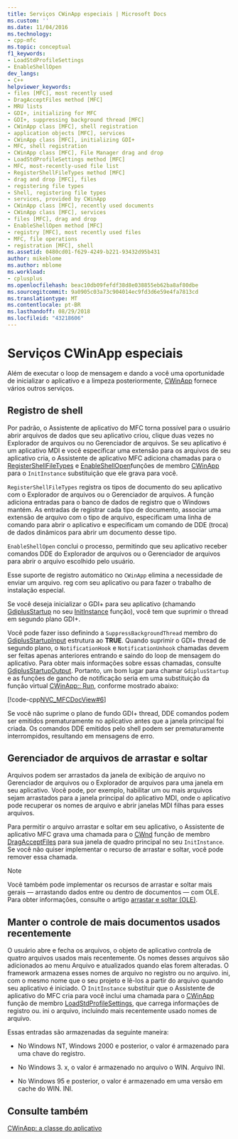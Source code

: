 ```yaml
---
title: Serviços CWinApp especiais | Microsoft Docs
ms.custom: ''
ms.date: 11/04/2016
ms.technology:
- cpp-mfc
ms.topic: conceptual
f1_keywords:
- LoadStdProfileSettings
- EnableShellOpen
dev_langs:
- C++
helpviewer_keywords:
- files [MFC], most recently used
- DragAcceptFiles method [MFC]
- MRU lists
- GDI+, initializing for MFC
- GDI+, suppressing background thread [MFC]
- CWinApp class [MFC], shell registration
- application objects [MFC], services
- CWinApp class [MFC], initializing GDI+
- MFC, shell registration
- CWinApp class [MFC], File Manager drag and drop
- LoadStdProfileSettings method [MFC]
- MFC, most-recently-used file list
- RegisterShellFileTypes method [MFC]
- drag and drop [MFC], files
- registering file types
- Shell, registering file types
- services, provided by CWinApp
- CWinApp class [MFC], recently used documents
- CWinApp class [MFC], services
- files [MFC], drag and drop
- EnableShellOpen method [MFC]
- registry [MFC], most recently used files
- MFC, file operations
- registration [MFC], shell
ms.assetid: 0480cd01-f629-4249-b221-93432d95b431
author: mikeblome
ms.author: mblome
ms.workload:
- cplusplus
ms.openlocfilehash: beac10db09fefdf38d8e038855eb62ba8af80dbe
ms.sourcegitcommit: 9a0905c03a73c904014ec9fd3d6e59e4fa7813cd
ms.translationtype: MT
ms.contentlocale: pt-BR
ms.lasthandoff: 08/29/2018
ms.locfileid: "43218606"
---
```

# <a name="special-cwinapp-services"></a>Serviços CWinApp especiais
Além de executar o loop de mensagem e dando a você uma oportunidade de inicializar o aplicativo e a limpeza posteriormente, [CWinApp](../mfc/reference/cwinapp-class.md) fornece vários outros serviços.  
  
##  <a name="_core_shell_registration"></a> Registro de shell  
 Por padrão, o Assistente de aplicativo do MFC torna possível para o usuário abrir arquivos de dados que seu aplicativo criou, clique duas vezes no Explorador de arquivos ou no Gerenciador de arquivos. Se seu aplicativo é um aplicativo MDI e você especificar uma extensão para os arquivos de seu aplicativo cria, o Assistente de aplicativo MFC adiciona chamadas para o [RegisterShellFileTypes](../mfc/reference/cwinapp-class.md#registershellfiletypes) e [EnableShellOpen](../mfc/reference/cwinapp-class.md#enableshellopen)funções de membro [CWinApp](../mfc/reference/cwinapp-class.md) para o `InitInstance` substituição que ele grava para você.  
  
 `RegisterShellFileTypes` registra os tipos de documento do seu aplicativo com o Explorador de arquivos ou o Gerenciador de arquivos. A função adiciona entradas para o banco de dados de registro que o Windows mantém. As entradas de registrar cada tipo de documento, associar uma extensão de arquivo com o tipo de arquivo, especificam uma linha de comando para abrir o aplicativo e especificam um comando de DDE (troca) de dados dinâmicos para abrir um documento desse tipo.  
  
 `EnableShellOpen` conclui o processo, permitindo que seu aplicativo receber comandos DDE do Explorador de arquivos ou o Gerenciador de arquivos para abrir o arquivo escolhido pelo usuário.  
  
 Esse suporte de registro automático no `CWinApp` elimina a necessidade de enviar um arquivo. reg com seu aplicativo ou para fazer o trabalho de instalação especial.  
  
 Se você deseja inicializar o GDI+ para seu aplicativo (chamando [GdiplusStartup](/windows/desktop/api/gdiplusinit/nf-gdiplusinit-gdiplusstartup) no seu [InitInstance](../mfc/reference/cwinapp-class.md#initinstance) função), você tem que suprimir o thread em segundo plano GDI+.  
  
 Você pode fazer isso definindo a `SuppressBackgroundThread` membro do [GdiplusStartupInput](/windows/desktop/api/gdiplusinit/ns-gdiplusinit-gdiplusstartupinput) estrutura ao **TRUE**. Quando suprimir o GDI+ thread de segundo plano, o `NotificationHook` e `NotificationUnhook` chamadas devem ser feitas apenas anteriores entrando e saindo do loop de mensagem do aplicativo. Para obter mais informações sobre essas chamadas, consulte [GdiplusStartupOutput](/windows/desktop/api/gdiplusinit/ns-gdiplusinit-gdiplusstartupoutput). Portanto, um bom lugar para chamar `GdiplusStartup` e as funções de gancho de notificação seria em uma substituição da função virtual [CWinApp:: Run](../mfc/reference/cwinapp-class.md#run), conforme mostrado abaixo:  
  
 [!code-cpp[NVC_MFCDocView#6](../mfc/codesnippet/cpp/special-cwinapp-services_1.cpp)]  
  
 Se você não suprime o plano de fundo GDI+ thread, DDE comandos podem ser emitidos prematuramente no aplicativo antes que a janela principal foi criada. Os comandos DDE emitidos pelo shell podem ser prematuramente interrompidos, resultando em mensagens de erro.  
  
##  <a name="_core_file_manager_drag_and_drop"></a> Gerenciador de arquivos de arrastar e soltar  
 Arquivos podem ser arrastados da janela de exibição de arquivo no Gerenciador de arquivos ou o Explorador de arquivos para uma janela em seu aplicativo. Você pode, por exemplo, habilitar um ou mais arquivos sejam arrastados para a janela principal do aplicativo MDI, onde o aplicativo pode recuperar os nomes de arquivo e abrir janelas MDI filhas para esses arquivos.  
  
 Para permitir o arquivo arrastar e soltar em seu aplicativo, o Assistente de aplicativo MFC grava uma chamada para o [CWnd](../mfc/reference/cwnd-class.md) função de membro [DragAcceptFiles](../mfc/reference/cwnd-class.md#dragacceptfiles) para sua janela de quadro principal no seu `InitInstance`. Se você não quiser implementar o recurso de arrastar e soltar, você pode remover essa chamada.  
  
> [!NOTE]
>  Você também pode implementar os recursos de arrastar e soltar mais gerais — arrastando dados entre ou dentro de documentos — com OLE. Para obter informações, consulte o artigo [arrastar e soltar (OLE)](../mfc/drag-and-drop-ole.md).  
  
##  <a name="_core_keeping_track_of_the_most_recently_used_documents"></a> Manter o controle de mais documentos usados recentemente  
 O usuário abre e fecha os arquivos, o objeto de aplicativo controla de quatro arquivos usados mais recentemente. Os nomes desses arquivos são adicionados ao menu Arquivo e atualizados quando elas forem alteradas. O framework armazena esses nomes de arquivo no registro ou no arquivo. ini, com o mesmo nome que o seu projeto e lê-los a partir do arquivo quando seu aplicativo é iniciado. O `InitInstance` substituir que o Assistente de aplicativo do MFC cria para você inclui uma chamada para o [CWinApp](../mfc/reference/cwinapp-class.md) função de membro [LoadStdProfileSettings](../mfc/reference/cwinapp-class.md#loadstdprofilesettings), que carrega informações de registro ou. ini o arquivo, incluindo mais recentemente usado nomes de arquivo.  
  
 Essas entradas são armazenadas da seguinte maneira:  
  
-   No Windows NT, Windows 2000 e posterior, o valor é armazenado para uma chave do registro.  
  
-   No Windows 3. x, o valor é armazenado no arquivo o WIN. Arquivo INI.  
  
-   No Windows 95 e posterior, o valor é armazenado em uma versão em cache do WIN. INI.  
  
## <a name="see-also"></a>Consulte também  
 [CWinApp: a classe do aplicativo](../mfc/cwinapp-the-application-class.md)